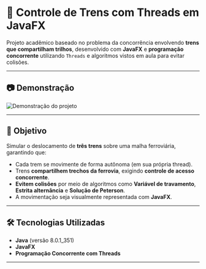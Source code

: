 # 🚆 Controle de Trens com Threads em JavaFX

Projeto acadêmico baseado no problema da concorrência envolvendo **trens que compartilham trilhos**, desenvolvido com **JavaFX** e **programação concorrente** utilizando `Threads` e algoritmos vistos em aula para evitar colisões.

---

## 📷 Demonstração

![Demonstração do projeto](https://user-images.githubusercontent.com/your-screenshot-url-aqui)

---

## 🎯 Objetivo

Simular o deslocamento de **três trens** sobre uma malha ferroviária, garantindo que:

- Cada trem se movimente de forma autônoma (em sua própria thread).
- Trens **compartilhem trechos da ferrovia**, exigindo **controle de acesso concorrente**.
- **Evitem colisões** por meio de algoritmos como **Variável de travamento**, **Estrita alternância** e **Solução de Peterson**.
- A movimentação seja visualmente representada com **JavaFX**.

---

## 🛠️ Tecnologias Utilizadas

- **Java** (versão 8.0.1_351)
- **JavaFX**
- **Programação Concorrente com Threads**

---

